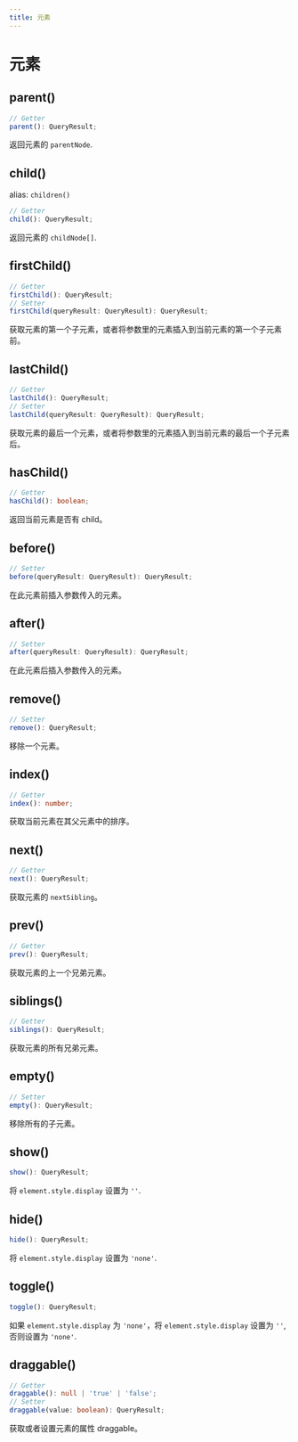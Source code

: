 ```yaml
---
title: 元素
---
```


# 元素

## parent()

```ts
// Getter
parent(): QueryResult;
```

返回元素的 `parentNode`.

## child()

alias: `children()`

```ts
// Getter
child(): QueryResult;
```

返回元素的 `childNode[]`.

## firstChild()

```ts
// Getter
firstChild(): QueryResult;
// Setter
firstChild(queryResult: QueryResult): QueryResult;
```

获取元素的第一个子元素，或者将参数里的元素插入到当前元素的第一个子元素前。

## lastChild()

```ts
// Getter
lastChild(): QueryResult;
// Setter
lastChild(queryResult: QueryResult): QueryResult;
```

获取元素的最后一个元素，或者将参数里的元素插入到当前元素的最后一个子元素后。

## hasChild()

```ts
// Getter
hasChild(): boolean;
```

返回当前元素是否有 child。

## before()

```ts
// Setter
before(queryResult: QueryResult): QueryResult;
```

在此元素前插入参数传入的元素。

## after()

```ts
// Setter
after(queryResult: QueryResult): QueryResult;
```

在此元素后插入参数传入的元素。

## remove()

```ts
// Setter
remove(): QueryResult;
```

移除一个元素。

## index()

```ts
// Getter
index(): number;
```

获取当前元素在其父元素中的排序。

## next()

```ts
// Getter
next(): QueryResult;
```

获取元素的 `nextSibling`。

## prev()

```ts
// Getter
prev(): QueryResult;
```

获取元素的上一个兄弟元素。

## siblings()

```ts
// Getter
siblings(): QueryResult;
```

获取元素的所有兄弟元素。

## empty()

```ts
// Setter
empty(): QueryResult;
```

移除所有的子元素。

## show()

```ts
show(): QueryResult;
```

将 `element.style.display` 设置为 `''`.

## hide()

```ts
hide(): QueryResult;
```

将 `element.style.display` 设置为 `'none'`.

## toggle()

```ts
toggle(): QueryResult;
```

如果 `element.style.display` 为 `'none'`，将 `element.style.display` 设置为 `''`, 否则设置为 `'none'`.

## draggable()

```ts
// Getter
draggable(): null | 'true' | 'false';
// Setter
draggable(value: boolean): QueryResult;
```

获取或者设置元素的属性 draggable。
